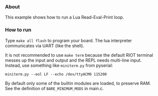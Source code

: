 ### About

This example shows how to run a Lua Read-Eval-Print loop.


### How to run

Type `make all flash` to program your board. The lua interpreter communicates
via UART (like the shell).

It is not recommended to use `make term` because the default RIOT terminal messes
up the input and output and the REPL needs multi-line input. Instead, use something
like `miniterm.py` from pyserial:

```
miniterm.py --eol LF --echo /dev/ttyACM0 115200
```

By default only some of the builtin modules are loaded, to preserve RAM. See
the definition of `BARE_MINIMUM_MODS` in main.c.
